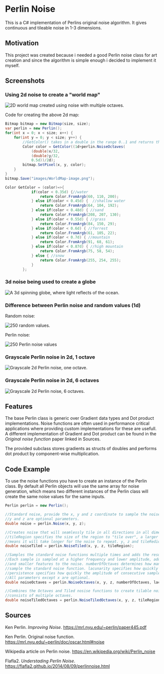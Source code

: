 # Perlin Noise
This is a C# implementation of Perlins original noise algorithm. It gives continuous and tileable noise in 1-3 dimensions.

## Motivation
This project was created because i needed a good Perlin noise class for art creation and since the algorithm is simple enough i decided to implement it myself.
 
## Screenshots
### Using 2d noise to create a "world map"
![](/images/WorldMap-image.png?raw=true "2D world map created using noise with multiple octaves.")

Code for creating the above 2d map:
```C#
Bitmap bitmap = new Bitmap(size, size);
var perlin = new Perlin();
for(int x = 0; x < size; x++) {
	for(int y = 0; y < size; y++) {
	    //GetColor() takes in a double in the range 0..1 and returns the proper color
		Color color = GetColor((1d+perlin.NoiseOctaves(
			(double)x/32,
			(double)y/32,
			0.5d))/2d);
		bitmap.SetPixel(x, y, color);
	}
}
bitmap.Save("images/WorldMap-image.png");

Color GetColor = (color)=>{
			if(color < 0.35d) {//water
				return Color.FromArgb(60, 110, 200);
			} else if(color < 0.45d) {	//shallow water
				return Color.FromArgb(64, 104, 192);
			} else if(color < 0.48d) { //sand
				return Color.FromArgb(208, 207, 130);
			} else if(color < 0.55d) { //grass
				return Color.FromArgb(84, 150, 29);
			} else if(color < 0.6d) { //forrest
				return Color.FromArgb(61, 105, 22);
			} else if(color < 0.7d) { //mountain
				return Color.FromArgb(91, 68, 61);
			} else if(color < 0.87d) { //high mountain
				return Color.FromArgb(75, 58, 54);
			} else { //snow
				return Color.FromArgb(255, 254, 255);
			}
		};
```
### 3d noise being used to create a globe
![](/images/out.gif?raw=true "A 3d spinning globe, where light reflects of the ocean.")

### Difference between Perlin noise and random values (1d)
Random noise:

![](/images/Random-noise1d.png?raw=true "250 random values.")

Perlin noise:

![](/images/Perlin-noise1d.png?raw=true "250 Perlin noise values")

### Grayscale Perlin noise in 2d, 1 octave
![](/images/Noise-image.png?raw=true "Grayscale 2d Perlin noise, one octave.")

### Grayscale Perlin noise in 2d, 6 octaves
![](/images/NoiseOctaves-image.png?raw=true "Grayscale 2d Perlin noise, 6 octaves.")


## Features
The base Perlin class is generic over Gradient data types and Dot product implementations. Noise functions are often used in performance critical applications where providing custom implementations for these are usefull. A different implementation of Gradient and Dot product can be found in the *Original noise function* paper linked in Sources.

The provided subclass stores gradients as structs of doubles and performs dot product by component-wise multiplication.

## Code Example
To use the noise functions you have to create an instance of the Perlin class. By default all Perlin objects will use the same array for noise generation, which means two different instances of the Perlin class will create the same noise values for the same inputs.
```C#
Perlin perlin = new Perlin();

//Standard noise, provide the x, y and z coordinate to sample the noise function. 
//y and z are optional parameters.
double noise = perlin.Noise(x, y, z);

//Creates noise that will seamlessly tile in all directions in all dimensions. 
//tileRegion specifies the size of the region to "tile over", a larger value 
//means it will take longer for the noise to repeat. y, z and tileRedion are optional parameters.
double noiseTiled = perlin.NoiseTiled(x, y, z, tileRegion);

//Samples the standard noise functions multiple times and adds the results together. 
//Each sample is sampled at a higher frequency and lower amplitude, adding more 
//and smaller features to the noise. numberOfOctaves determines how many times to 
//sample the standard noise function. lacunarity specifies how quickly the frequency increases. 
//persistence specifies how quickly the amplitude of consecutive samples decreases. 
//All parameters except x are optional.
double noiseOctaves = perlin.NoiseOctaves(x, y, z, numberOfOctaves, lacunarity, persistence);

//Combines the Octaves and Tiled nosise functions to create tilable noise that 
//consists of multiple octaves.
double noiseTiledOctaves = perlin.NoiseTiledOctaves(x, y, z, tileRegion, numberOfOctaves, lacunarity, persistence);

```

## Sources
Ken Perlin. *Improving Noise*. https://mrl.nyu.edu/~perlin/paper445.pdf

Ken Perlin. Original noise function.
https://mrl.nyu.edu/~perlin/doc/oscar.html#noise

Wikipedia article on Perlin noise. https://en.wikipedia.org/wiki/Perlin_noise

Flafla2. *Understading Perlin Noise*.
https://flafla2.github.io/2014/08/09/perlinnoise.html